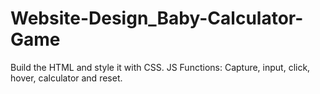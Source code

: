 # Website-Design_Baby-Calculator-Game
Build the HTML and style it with CSS. JS Functions: Capture, input, click, hover, calculator and reset.
